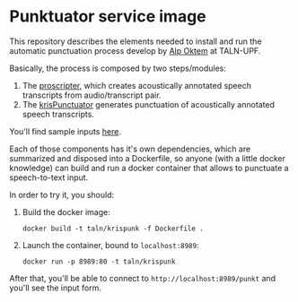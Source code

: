 # Punktuator service image

This repository describes the elements needed to install and run the automatic punctuation process develop by [Alp Oktem](https://github.com/alpoktem) at TALN-UPF.

Basically, the process is composed by two steps/modules:
1. The [proscripter](https://github.com/alpoktem/Proscripter), which creates acoustically annotated speech transcripts from audio/transcript pair.
2. The [krisPunctuator](https://github.com/alpoktem/krisPunctuator) generates punctuation of acoustically annotated speech transcripts.

You'll find sample inputs [here](https://github.com/alpoktem/Proscripter/tree/master/sampledata).

Each of those components has it's own dependencies, which are summarized and disposed into a Dockerfile, so anyone (with a little docker knowledge) can build and run a docker container that allows to punctuate a speech-to-text input.

In order to try it, you should:

1. Build the docker image:

    ```
    docker build -t taln/krispunk -f Dockerfile .
    ```

2. Launch the container, bound to ``localhost:8989``:

    ```
    docker run -p 8989:80 -t taln/krispunk
    ```

After that, you'll be able to connect to ``http://localhost:8989/punkt`` and you'll see the input form.
